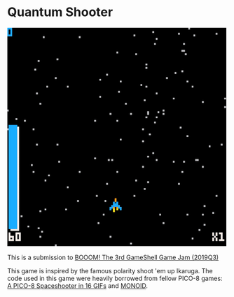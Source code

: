 # Quantum Shooter
![Gif of gameplay](QuantumShooter.gif)

This is a submission to [BOOOM! The 3rd GameShell Game Jam (2019Q3)](https://itch.io/jam/gameshell-19q3/rate/483660)

This game is inspired by the famous polarity shoot 'em up Ikaruga. The code used in this game were heavily borrowed from fellow PICO-8 games: [A PICO-8 Spaceshooter in 16 GIFs](https://www.lexaloffle.com/bbs/?tid=3948) and [MONOID](http://takhtesefid.lexaloffle.com/bbs/?pid=40065).
